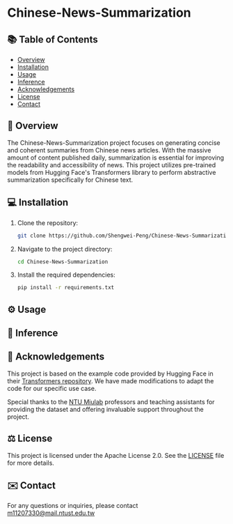 # Chinese-News-Summarization

## 📚 Table of Contents

- [Overview](#overview)
- [Installation](#installation)
- [Usage](#usage)
- [Inference](#inference)
- [Acknowledgements](#acknowledgements)
- [License](#license)
- [Contact](#contact)

## 🌟 Overview
The Chinese-News-Summarization project focuses on generating concise and coherent summaries from Chinese news articles. With the massive amount of content published daily, summarization is essential for improving the readability and accessibility of news. This project utilizes pre-trained models from Hugging Face's Transformers library to perform abstractive summarization specifically for Chinese text.

## 💻 Installation

1. Clone the repository:
    ```sh
    git clone https://github.com/Shengwei-Peng/Chinese-News-Summarization.git
    ```
2. Navigate to the project directory:
    ```sh
    cd Chinese-News-Summarization
    ```
3. Install the required dependencies:
    ```sh
    pip install -r requirements.txt
    ```

## ⚙️ Usage

## 🔮 Inference

## 🙏 Acknowledgements

This project is based on the example code provided by Hugging Face in their [Transformers repository](https://github.com/huggingface/transformers/tree/main/examples/pytorch). We have made modifications to adapt the code for our specific use case.

Special thanks to the [NTU Miulab](http://adl.miulab.tw) professors and teaching assistants for providing the dataset and offering invaluable support throughout the project.

## ⚖️ License

This project is licensed under the Apache License 2.0. See the [LICENSE](./LICENSE) file for more details.

## ✉️ Contact

For any questions or inquiries, please contact m11207330@mail.ntust.edu.tw
